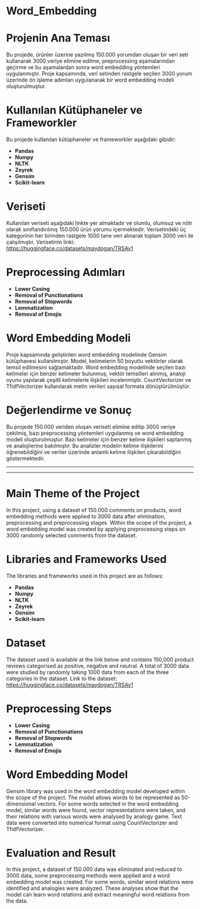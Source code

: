 # Word_Embedding

# Projenin Ana Teması
Bu projede, ürünler üzerine yazılmış 150.000 yorumdan oluşan bir veri seti kullanarak 3000 veriye elimine edilme, preprocessing aşamalarından geçirme ve bu aşamalardan sonra word embedding yöntemleri uygulanmıştır. Proje kapsamında, veri setinden rastgele seçilen 3000 yorum üzerinde ön işleme adımları uygulanarak bir word embedding modeli oluşturulmuştur.

# Kullanılan Kütüphaneler ve Frameworkler
Bu projede kullanılan kütüphaneler ve frameworkler aşağıdaki gibidir:
<ul>
  <li><b>Pandas</b></li>
  <li><b>Numpy</b></li>
  <li><b>NLTK</b></li>
  <li><b>Zeyrek</b></li>
  <li><b>Gensim</b></li>
  <li><b>Scikit-learn</b></li>
</ul>

# Veriseti
Kullanılan veriseti aşağıdaki linkte yer almaktadır ve olumlu, olumsuz ve nötr olarak sınıflandırılmış 150.000 ürün yorumu içermektedir. Verisetindeki üç kategorinin her birinden rastgele 1000 tane veri alınarak toplam 3000 veri ile çalışılmıştır.
Verisetinin linki: https://huggingface.co/datasets/maydogan/TRSAv1

# Preprocessing Adımları
<ul>
  <li><b>Lower Casing</b></li>
  <li><b>Removal of Punctionations</b></li>
  <li><b>Removal of Stopwords</b></li>
  <li><b>Lemmatization</b></li>
  <li><b>Removal of Emojis</b></li>
</ul>

# Word Embedding Modeli
Proje kapsamında geliştirilen word embedding modelinde Gensim kütüphanesi kullanılmıştır. Model, kelimelerin 50 boyutlu vektörler olarak temsil edilmesini sağlamaktadır. Word embedding modelinde seçilen bazı kelimeler için benzer kelimeler bulunmuş, vektör temsilleri alınmış, analoji oyunu yapılarak çeşitli kelimelerle ilişkileri incelenmiştir. CountVectorizer ve TfidfVectorizer kullanılarak metin verileri sayısal formata dönüştürülmüştür.

# Değerlendirme ve Sonuç
Bu projede 150.000 veriden oluşan veriseti elimine edilip 3000 veriye çekilmiş, bazı preprocessing yöntemleri uygulanmış ve word embedding modeli oluşturulmuştur. Bazı kelimeler için benzer kelime ilişkileri saptanmış ve analojilerine bakılmıştır. Bu analizler modelin kelime ilişkilerini öğrenebildiğini ve veriler üzerinde anlamlı kelime ilişkileri çıkarabildiğini göstermektedir.

----
----

# Main Theme of the Project
In this project, using a dataset of 150.000 comments on products, word embedding methods were applied to 3000 data after elimination, preprocessing and preprocessing stages. Within the scope of the project, a word embedding model was created by applying preprocessing steps on 3000 randomly selected comments from the dataset.

# Libraries and Frameworks Used
The libraries and frameworks used in this project are as follows:
<ul>
  <li><b>Pandas</b></li>
  <li><b>Numpy</b></li>
  <li><b>NLTK</b></li>
  <li><b>Zeyrek</b></li>
  <li><b>Gensim</b></li>
  <li><b>Scikit-learn</b></li>
</ul>

# Dataset
The dataset used is available at the link below and contains 150,000 product reviews categorised as positive, negative and neutral. A total of 3000 data were studied by randomly taking 1000 data from each of the three categories in the dataset.
Link to the dataset: https://huggingface.co/datasets/maydogan/TRSAv1

# Preprocessing Steps
<ul>
  <li><b>Lower Casing</b></li>
  <li><b>Removal of Punctionations</b></li>
  <li><b>Removal of Stopwords</b></li>
  <li><b>Lemmatization</b></li>
  <li><b>Removal of Emojis</b></li>
</ul>

# Word Embedding Model
Gensim library was used in the word embedding model developed within the scope of the project. The model allows words to be represented as 50-dimensional vectors. For some words selected in the word embedding model, similar words were found, vector representations were taken, and their relations with various words were analysed by analogy game. Text data were converted into numerical format using CountVectorizer and TfidfVectorizer.

# Evaluation and Result
In this project, a dataset of 150.000 data was eliminated and reduced to 3000 data, some preprocessing methods were applied and a word embedding model was created. For some words, similar word relations were identified and analogies were analyzed. These analyses show that the model can learn word relations and extract meaningful word relations from the data.

